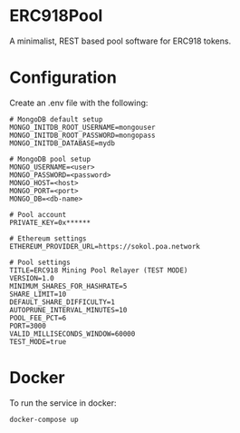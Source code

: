 # ERC918Pool
A minimalist, REST based pool software for ERC918 tokens.

# Configuration

Create an .env file with the following:
```
# MongoDB default setup
MONGO_INITDB_ROOT_USERNAME=mongouser
MONGO_INITDB_ROOT_PASSWORD=mongopass
MONGO_INITDB_DATABASE=mydb

# MongoDB pool setup
MONGO_USERNAME=<user>
MONGO_PASSWORD=<password>
MONGO_HOST=<host>
MONGO_PORT=<port>
MONGO_DB=<db-name>

# Pool account
PRIVATE_KEY=0x******

# Ethereum settings
ETHEREUM_PROVIDER_URL=https://sokol.poa.network

# Pool settings
TITLE=ERC918 Mining Pool Relayer (TEST MODE)
VERSION=1.0
MINIMUM_SHARES_FOR_HASHRATE=5
SHARE_LIMIT=10
DEFAULT_SHARE_DIFFICULTY=1
AUTOPRUNE_INTERVAL_MINUTES=10
POOL_FEE_PCT=6
PORT=3000
VALID_MILLISECONDS_WINDOW=60000
TEST_MODE=true
```

# Docker

To run the service in docker:
```
docker-compose up
```
